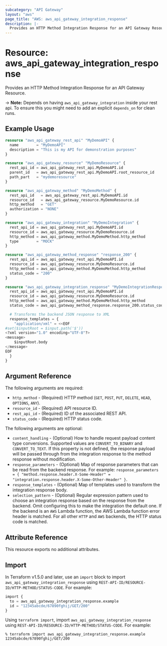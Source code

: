 ```yaml
---
subcategory: "API Gateway"
layout: "aws"
page_title: "AWS: aws_api_gateway_integration_response"
description: |-
  Provides an HTTP Method Integration Response for an API Gateway Resource.
---
```


# Resource: aws_api_gateway_integration_response

Provides an HTTP Method Integration Response for an API Gateway Resource.

-> **Note:** Depends on having `aws_api_gateway_integration` inside your rest api. To ensure this
you might need to add an explicit `depends_on` for clean runs.

## Example Usage

```terraform
resource "aws_api_gateway_rest_api" "MyDemoAPI" {
  name        = "MyDemoAPI"
  description = "This is my API for demonstration purposes"
}

resource "aws_api_gateway_resource" "MyDemoResource" {
  rest_api_id = aws_api_gateway_rest_api.MyDemoAPI.id
  parent_id   = aws_api_gateway_rest_api.MyDemoAPI.root_resource_id
  path_part   = "mydemoresource"
}

resource "aws_api_gateway_method" "MyDemoMethod" {
  rest_api_id   = aws_api_gateway_rest_api.MyDemoAPI.id
  resource_id   = aws_api_gateway_resource.MyDemoResource.id
  http_method   = "GET"
  authorization = "NONE"
}

resource "aws_api_gateway_integration" "MyDemoIntegration" {
  rest_api_id = aws_api_gateway_rest_api.MyDemoAPI.id
  resource_id = aws_api_gateway_resource.MyDemoResource.id
  http_method = aws_api_gateway_method.MyDemoMethod.http_method
  type        = "MOCK"
}

resource "aws_api_gateway_method_response" "response_200" {
  rest_api_id = aws_api_gateway_rest_api.MyDemoAPI.id
  resource_id = aws_api_gateway_resource.MyDemoResource.id
  http_method = aws_api_gateway_method.MyDemoMethod.http_method
  status_code = "200"
}

resource "aws_api_gateway_integration_response" "MyDemoIntegrationResponse" {
  rest_api_id = aws_api_gateway_rest_api.MyDemoAPI.id
  resource_id = aws_api_gateway_resource.MyDemoResource.id
  http_method = aws_api_gateway_method.MyDemoMethod.http_method
  status_code = aws_api_gateway_method_response.response_200.status_code

  # Transforms the backend JSON response to XML
  response_templates = {
    "application/xml" = <<EOF
#set($inputRoot = $input.path('$'))
<?xml version="1.0" encoding="UTF-8"?>
<message>
    $inputRoot.body
</message>
EOF
  }
}
```

## Argument Reference

The following arguments are required:

* `http_method` - (Required) HTTP method (`GET`, `POST`, `PUT`, `DELETE`, `HEAD`, `OPTIONS`, `ANY`).
* `resource_id` - (Required) API resource ID.
* `rest_api_id` - (Required) ID of the associated REST API.
* `status_code` - (Required) HTTP status code.

The following arguments are optional:

* `content_handling` - (Optional) How to handle request payload content type conversions. Supported values are `CONVERT_TO_BINARY` and `CONVERT_TO_TEXT`. If this property is not defined, the response payload will be passed through from the integration response to the method response without modification.
* `response_parameters` - (Optional) Map of response parameters that can be read from the backend response. For example: `response_parameters = { "method.response.header.X-Some-Header" = "integration.response.header.X-Some-Other-Header" }`.
* `response_templates` - (Optional) Map of templates used to transform the integration response body.
* `selection_pattern` - (Optional) Regular expression pattern used to choose an integration response based on the response from the backend. Omit configuring this to make the integration the default one. If the backend is an `AWS` Lambda function, the AWS Lambda function error header is matched. For all other `HTTP` and `AWS` backends, the HTTP status code is matched.

## Attribute Reference

This resource exports no additional attributes.

## Import

In Terraform v1.5.0 and later, use an `import` block to import `aws_api_gateway_integration_response` using `REST-API-ID/RESOURCE-ID/HTTP-METHOD/STATUS-CODE`. For example:

```terraform
import {
  to = aws_api_gateway_integration_response.example
  id = "12345abcde/67890fghij/GET/200"
}
```

Using `terraform import`, import `aws_api_gateway_integration_response` using `REST-API-ID/RESOURCE-ID/HTTP-METHOD/STATUS-CODE`. For example:

```console
% terraform import aws_api_gateway_integration_response.example 12345abcde/67890fghij/GET/200
```
